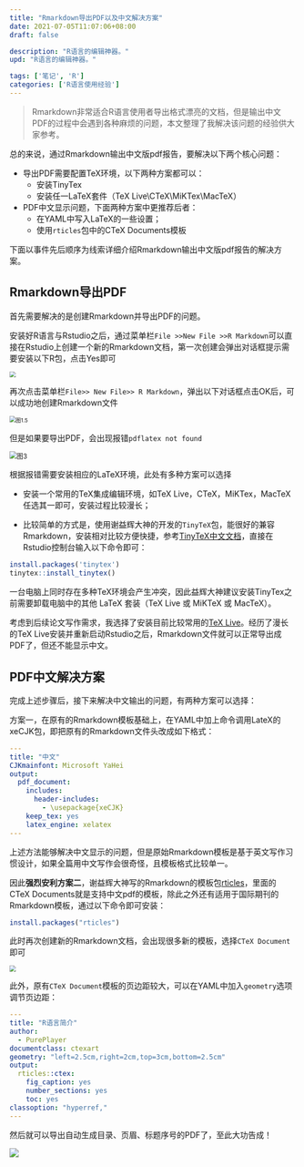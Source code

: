 ```yaml
---
title: "Rmarkdown导出PDF以及中文解决方案"
date: 2021-07-05T11:07:06+08:00
draft: false

description: "R语言的编辑神器。"
upd: "R语言的编辑神器。"

tags: ['笔记', 'R']
categories: ['R语言使用经验']
---
```


<!--more-->

> Rmarkdown非常适合R语言使用者导出格式漂亮的文档，但是输出中文PDF的过程中会遇到各种麻烦的问题，本文整理了我解决该问题的经验供大家参考。

总的来说，通过Rmarkdown输出中文版pdf报告，要解决以下两个核心问题：

- 导出PDF需要配置TeX环境，以下两种方案都可以：
  - 安装TinyTex
  - 安装任一LaTeX套件（TeX Live\CTeX\MiKTex\MacTeX）
- PDF中文显示问题，下面两种方案中更推荐后者：
  - 在YAML中写入LaTeX的一些设置；
  - 使用`rticles`包中的CTeX Documents模板

下面以事件先后顺序为线索详细介绍Rmarkdown输出中文版pdf报告的解决方案。

## Rmarkdown导出PDF

首先需要解决的是创建Rmarkdown并导出PDF的问题。

安装好R语言与Rstudio之后，通过菜单栏`File >>New File >>R Markdown`可以直接在Rstudio上创建一个新的Rmarkdown文档，第一次创建会弹出对话框提示需要安装以下R包，点击Yes即可

<img src="https://cdn.jsdelivr.net/gh/henrywu97/FigBed/Figs/20210401204720.png" style="zoom: 67%;" />

再次点击菜单栏`File>> New File>> R Markdown`，弹出以下对话框点击OK后，可以成功地创建Rmarkdown文件

<img src="https://cdn.jsdelivr.net/gh/henrywu97/FigBed/Figs/20210401204735.png" alt="图1.5" style="zoom:67%;" />

但是如果要导出PDF，会出现报错`pdflatex not found`

<img src="https://cdn.jsdelivr.net/gh/henrywu97/FigBed/Figs/20210401204745.png" alt="图3" style="zoom: 80%;" /> 

根据报错需要安装相应的LaTeX环境，此处有多种方案可以选择

- 安装一个常用的TeX集成编辑环境，如TeX Live，CTeX，MiKTex，MacTeX任选其一即可，安装过程比较漫长；

- 比较简单的方式是，使用谢益辉大神的开发的`TinyTeX`包，能很好的兼容Rmarkdown，安装相对比较方便快捷，参考[TinyTeX中文文档](https://yihui.org/tinytex/cn/)，直接在Rstudio控制台输入以下命令即可：

```R
install.packages('tinytex')
tinytex::install_tinytex()
```

一台电脑上同时存在多种TeX环境会产生冲突，因此益辉大神建议安装TinyTex之前需要卸载电脑中的其他 LaTeX 套装（TeX Live 或 MiKTeX 或 MacTeX）。

考虑到后续论文写作需求，我选择了安装目前比较常用的[TeX Live](http://www.tug.org/texlive/)。经历了漫长的TeX Live安装并重新启动Rstudio之后，Rmarkdown文件就可以正常导出成PDF了，但还不能显示中文。

## PDF中文解决方案

完成上述步骤后，接下来解决中文输出的问题，有两种方案可以选择：

方案一，在原有的Rmarkdown模板基础上，在YAML中加上命令调用LateX的xeCJK包，即把原有的Rmarkdown文件头改成如下格式：

```yaml
---
title: "中文"
CJKmainfont: Microsoft YaHei
output:
  pdf_document:
    includes:
      header-includes:
        - \usepackage{xeCJK}
    keep_tex: yes
    latex_engine: xelatex
---
```
上述方法能够解决中文显示的问题，但是原始Rmarkdown模板是基于英文写作习惯设计，如果全篇用中文写作会很奇怪，且模板格式比较单一。

因此**强烈安利方案二**，谢益辉大神写的Rmarkdown的模板包[rticles](https://github.com/rstudio/rticles)，里面的CTeX Documents就是支持中文pdf的模板，除此之外还有适用于国际期刊的Rmarkdown模板，通过以下命令即可安装：

```R
install.packages("rticles")
```

此时再次创建新的Rmarkdown文档，会出现很多新的模板，选择`CTeX Document`即可

<img src="https://cdn.jsdelivr.net/gh/henrywu97/FigBed/Figs/20210401204752.png" style="zoom:67%;" />

此外，原有`CTeX Document`模板的页边距较大，可以在YAML中加入`geometry`选项调节页边距：

```yaml
---
title: "R语言简介"
author:
  - PurePlayer
documentclass: ctexart
geometry: "left=2.5cm,right=2cm,top=3cm,bottom=2.5cm"
output:
  rticles::ctex:
    fig_caption: yes
    number_sections: yes
    toc: yes
classoption: "hyperref,"
---
```

然后就可以导出自动生成目录、页眉、标题序号的PDF了，至此大功告成！

![](https://cdn.jsdelivr.net/gh/henrywu97/FigBed/Figs/20210401204755.png)